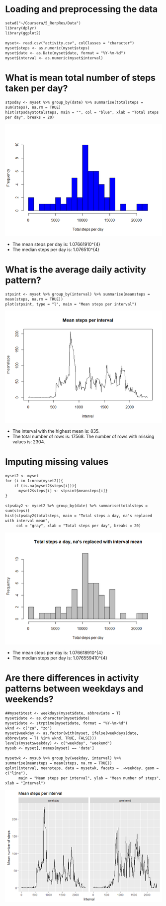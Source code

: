 Loading and preprocessing the data
==================================

    setwd("~/Coursera/5_RerpRes/Data")
    library(dplyr)
    library(ggplot2)

    myset<- read.csv("activity.csv", colClasses = "character")
    myset$steps <- as.numeric(myset$steps)
    myset$date <- as.Date(myset$date, format = "%Y-%m-%d")
    myset$interval <- as.numeric(myset$interval)

What is mean total number of steps taken per day?
=================================================

    stpsday <- myset %>% group_by(date) %>% summarise(totalsteps = sum(steps), na.rm = TRUE)
    hist(stpsday$totalsteps, main = "", col = "blue", xlab = "Total steps per day", breaks = 20)

![](PA1_template_files/figure-markdown_strict/unnamed-chunk-2-1.png)

-   The mean steps per day is: 1.07661910^{4}
-   The median steps per day is: 1.076510^{4}

What is the average daily activity pattern?
===========================================

    stpsint <- myset %>% group_by(interval) %>% summarise(meansteps = mean(steps, na.rm = TRUE))
    plot(stpsint, type = "l", main = "Mean steps per interval")

![](PA1_template_files/figure-markdown_strict/unnamed-chunk-3-1.png)

-   The interval with the highest mean is: 835.
-   The total number of rows is: 17568. The number of rows with missing
    values is: 2304.

Imputing missing values
=======================

    myset2 <- myset
    for (i in 1:nrow(myset2)){
        if (is.na(myset2$steps[i])){ 
          myset2$steps[i] <- stpsint$meansteps[i]}
    }

    stpsday2 <- myset2 %>% group_by(date) %>% summarise(totalsteps = sum(steps))
    hist(stpsday2$totalsteps, main = "Total steps a day, na's replaced with interval mean", 
         col = "gray", xlab = "Total steps per day", breaks = 20)

![](PA1_template_files/figure-markdown_strict/unnamed-chunk-4-1.png)

-   The mean steps per day is: 1.076618910^{4}
-   The median steps per day is: 1.076559410^{4}

Are there differences in activity patterns between weekdays and weekends?
=========================================================================

    ##myset$test <- weekdays(myset$date, abbreviate = T)
    myset$date <- as.character(myset$date)
    myset$date <- strptime(myset$date, format = "%Y-%m-%d")
    wknd <- c("za", "zo")
    myset$weekday <- as.factor(with(myset, ifelse(weekdays(date, abbreviate = T) %in% wknd, TRUE, FALSE)))
    levels(myset$weekday) <- c("weekday", "weekend")
    mysub <- myset[,!names(myset) == 'date']

    mysetwk <- mysub %>% group_by(weekday, interval) %>% summarise(meansteps = mean(steps, na.rm = TRUE))
    qplot(interval, meansteps, data = mysetwk, facets = .~weekday, geom = c("line"),
          main = "Mean steps per interval", ylab = "Mean number of steps", xlab = "Interval")

![](PA1_template_files/figure-markdown_strict/unnamed-chunk-6-1.png)
